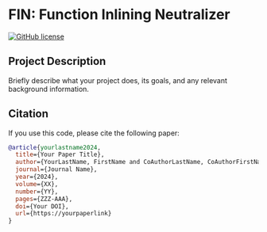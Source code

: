# FIN: Function Inlining Neutralizer

[![GitHub license](https://img.shields.io/badge/license-Apache%202-blue.svg)](LICENSE)

## Project Description

Briefly describe what your project does, its goals, and any relevant background information.

## Citation

If you use this code, please cite the following paper:

```bibtex
@article{yourlastname2024,
  title={Your Paper Title},
  author={YourLastName, FirstName and CoAuthorLastName, CoAuthorFirstName},
  journal={Journal Name},
  year={2024},
  volume={XX},
  number={YY},
  pages={ZZZ-AAA},
  doi={Your DOI},
  url={https://yourpaperlink}
}


